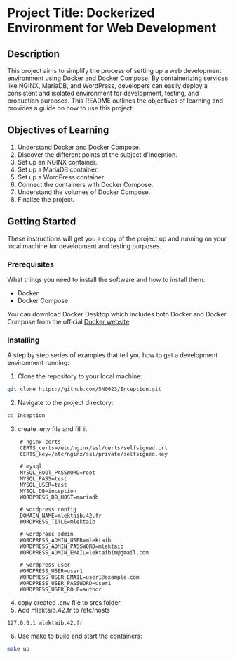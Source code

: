 
# Project Title: Dockerized Environment for Web Development

## Description

This project aims to simplify the process of setting up a web development environment using Docker and Docker Compose. By containerizing services like NGINX, MariaDB, and WordPress, developers can easily deploy a consistent and isolated environment for development, testing, and production purposes. This README outlines the objectives of learning and provides a guide on how to use this project.

## Objectives of Learning

1. Understand Docker and Docker Compose.
2. Discover the different points of the subject d'Inception.
3. Set up an NGINX container.
4. Set up a MariaDB container.
5. Set up a WordPress container.
6. Connect the containers with Docker Compose.
7. Understand the volumes of Docker Compose.
8. Finalize the project.

## Getting Started

These instructions will get you a copy of the project up and running on your local machine for development and testing purposes.

### Prerequisites

What things you need to install the software and how to install them:

- Docker
- Docker Compose

You can download Docker Desktop which includes both Docker and Docker Compose from the official [Docker website](https://www.docker.com/products/docker-desktop).

### Installing

A step by step series of examples that tell you how to get a development environment running:

1. Clone the repository to your local machine:

```bash
git clone https://github.com/5N0023/Inception.git
```
2.  Navigate to the project directory:
```bash
cd Inception
```
3. create .env file and fill it
```
	# nginx certs
	CERTS_certs=/etc/nginx/ssl/certs/selfsigned.crt
	CERTS_key=/etc/nginx/ssl/private/selfsigned.key

	# mysql
	MYSQL_ROOT_PASSWORD=root
	MYSQL_PASS=test
	MYSQL_USER=test
	MYSQL_DB=inception
	WORDPRESS_DB_HOST=mariadb

	# wordpress config
	DOMAIN_NAME=mlektaib.42.fr
	WORDPRESS_TITLE=mlektaib

	# wordpress admin
	WORDPRESS_ADMIN_USER=mlektaib
	WORDPRESS_ADMIN_PASSWORD=mlektaib
	WORDPRESS_ADMIN_EMAIL=lektaibim@gmail.com

	# wordpress user
	WORDPRESS_USER=user1
	WORDPRESS_USER_EMAIL=user1@example.com
	WORDPRESS_USER_PASSWORD=user1
	WORDPRESS_USER_ROLE=author
```
4. copy created .env file to srcs folder
5. Add mlektaib.42.fr to /etc/hosts
``` 
127.0.0.1 mlektaib.42.fr
```
6.  Use make to build and start the containers:
``` bash
make up
```
